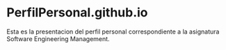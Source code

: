 # PerfilPersonal.github.io
Esta es la presentacion del perfil personal correspondiente a la asignatura Software Engineering Management.
